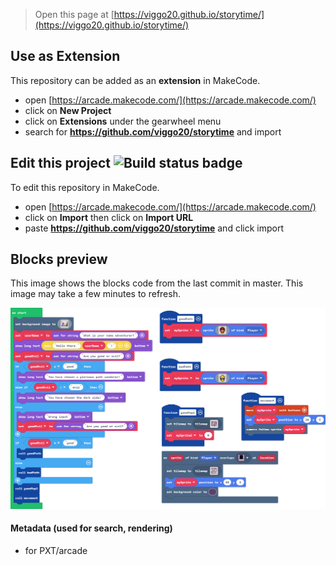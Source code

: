  


> Open this page at [https://viggo20.github.io/storytime/](https://viggo20.github.io/storytime/)

## Use as Extension

This repository can be added as an **extension** in MakeCode.

* open [https://arcade.makecode.com/](https://arcade.makecode.com/)
* click on **New Project**
* click on **Extensions** under the gearwheel menu
* search for **https://github.com/viggo20/storytime** and import

## Edit this project ![Build status badge](https://github.com/viggo20/storytime/workflows/MakeCode/badge.svg)

To edit this repository in MakeCode.

* open [https://arcade.makecode.com/](https://arcade.makecode.com/)
* click on **Import** then click on **Import URL**
* paste **https://github.com/viggo20/storytime** and click import

## Blocks preview

This image shows the blocks code from the last commit in master.
This image may take a few minutes to refresh.

![A rendered view of the blocks](https://github.com/viggo20/storytime/raw/master/.github/makecode/blocks.png)

#### Metadata (used for search, rendering)

* for PXT/arcade
<script src="https://makecode.com/gh-pages-embed.js"></script><script>makeCodeRender("{{ site.makecode.home_url }}", "{{ site.github.owner_name }}/{{ site.github.repository_name }}");</script>
